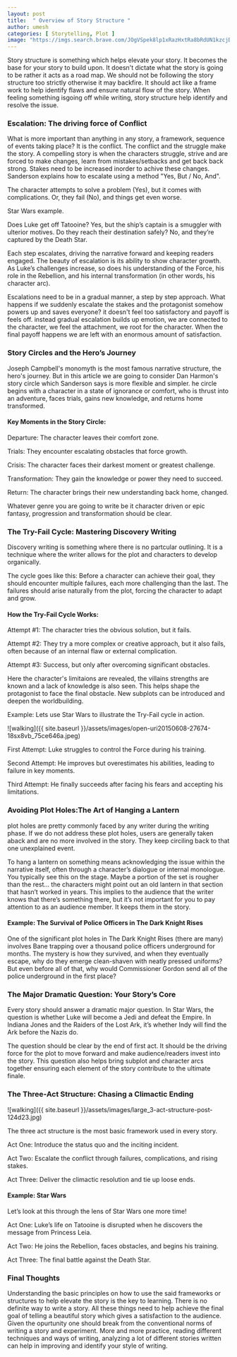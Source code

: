 ```yaml
---
layout: post
title:  " Overview of Story Structure "
author: umesh
categories: [ Storytelling, Plot ]
image: "https://imgs.search.brave.com/JOgVSpek8lp1xRazHxtRa8bRdUN1kzcjDslWRgBZMbY/rs:fit:860:0:0:0/g:ce/aHR0cHM6Ly93d3cu/Ymx1cmIuY29tL2Js/b2cvd3AtY29udGVu/dC91cGxvYWRzLzIw/MjEvMDIvV2hhdC1p/cy1hLXN0b3J5LXN0/cnVjdHVyZV8xLmpw/Zw"
---
```


Story structure is something which helps elevate your story. It becomes the base for your story to build upon. It doesn't dictate what the story is going to be rather it acts as a road map. We should not be following the story structure too strictly otherwise it may backfire. It should act like a frame work to help identify flaws and ensure natural flow of the story. When feeling something isgoing off while writing, story structure help identify and resolve the issue. 

### **Escalation: The driving force of Conflict**

What is more important than anything in any story, a framework, sequence of events taking place? It is the conflict. The conflict and the struggle make the story. A compelling story is when the characters struggle, strive and are forced to make changes, learn from mistakes/setbacks and get back back strong. Stakes need to be increased inorder to achive these changes. Sanderson explains how to escalate using a method "Yes, But / No, And".

The character attempts to solve a problem (Yes), but it comes with complications.
Or, they fail (No), and things get even worse.

Star Wars example.

Does Luke get off Tatooine? Yes, but the ship’s captain is a smuggler with ulterior motives.
Do they reach their destination safely? No, and they’re captured by the Death Star.

Each step escalates, driving the narrative forward and keeping readers engaged. The beauty of escalation is its ability to show character growth. As Luke’s challenges increase, so does his understanding of the Force, his role in the Rebellion, and his internal transformation (in other words, his character arc).

Escalations need to be in a gradual manner, a step by step approach. What happens if we suddenly escalate the stakes and the protagonist somehow powers up and saves everyone? it doesn't feel too satisfactory and payoff is feels off. instead gradual escalation builds up emotion, we are connected to the character, we feel the attachment, we root for the character. When the final payoff happens we are left with an enormous amount of satisfaction.

### **Story Circles and the Hero’s Journey**

Joseph Campbell's monomyth is the most famous narrative structure, the hero's journey. But in this article we are going to consider Dan Harmon's story circle which Sanderson says is more flexible and simpler. he circle begins with a character in a state of ignorance or comfort, who is thrust into an adventure, faces trials, gains new knowledge, and returns home transformed.

#### **Key Moments in the Story Circle:**

Departure: The character leaves their comfort zone.

Trials: They encounter escalating obstacles that force growth.

Crisis: The character faces their darkest moment or greatest challenge.

Transformation: They gain the knowledge or power they need to succeed.

Return: The character brings their new understanding back home, changed.

Whatever genre you are going to write be it character driven or epic fantasy, progression and transformation should be clear.

### **The Try-Fail Cycle: Mastering Discovery Writing**

Discovery writing is something where there is no partcular outlining. It is a technique where the writer allows for the plot and characters to develop organically.

The cycle goes like this: Before a character can achieve their goal, they should encounter multiple failures, each more challenging than the last. The failures should arise naturally from the plot, forcing the character to adapt and grow.

#### **How the Try-Fail Cycle Works:**

Attempt #1: The character tries the obvious solution, but it fails.

Attempt #2: They try a more complex or creative approach, but it also fails, often because of an internal flaw or external complication.

Attempt #3: Success, but only after overcoming significant obstacles.

Here the character's limitaions are revealed, the villains strengths are known and a lack of knowledge is also seen. This helps shape the protagonist to face the final obstacle. New subplots can be introduced and deepen the worldbuilding.

Example: Lets use Star Wars to illustrate the Try-Fail cycle in action.

![walking]({{ site.baseurl }}/assets/images/open-uri20150608-27674-18sx8vb_75ce646a.jpeg)

First Attempt: Luke struggles to control the Force during his training.

Second Attempt: He improves but overestimates his abilities, leading to failure in key moments.

Third Attempt: He finally succeeds after facing his fears and accepting his limitations.

### **Avoiding Plot Holes:The Art of Hanging a Lantern**

plot holes are pretty commonly faced by any writer during the writing phase. If we do not address these plot holes, users are generally taken aback and are no more involved in the story. They keep circiling back to that one unexplained event.

To hang a lantern on something means acknowledging the issue within the narrative itself, often through a character’s dialogue or internal monologue. You typically see this on the stage. Maybe a portion of the set is rougher than the rest… the characters might point out an old lantern in that section that hasn’t worked in years. This implies to the audience that the writer knows that there’s something there, but it’s not important for you to pay attention to as an audience member. It keeps them in the story.

#### **Example: The Survival of Police Officers in The Dark Knight Rises**

One of the significant plot holes in The Dark Knight Rises (there are many) involves Bane trapping over a thousand police officers underground for months. The mystery is how they survived, and when they eventually escape, why do they emerge clean-shaven with neatly pressed uniforms? But even before all of that, why would Commissioner Gordon send all of the police underground in the first place? 

### **The Major Dramatic Question: Your Story’s Core**

Every story should answer a dramatic major question. In Star Wars, the question is whether Luke will become a Jedi and defeat the Empire. In Indiana Jones and the Raiders of the Lost Ark, it’s whether Indy will find the Ark before the Nazis do.

The question should be clear by the end of first act. It should be the driving force for the plot to move forward and make audience/readers invest into the story. This question also helps bring subplot and character arcs together ensuring each element of the story contribute to the ultimate finale.

### **The Three-Act Structure: Chasing a Climactic Ending**

![walking]({{ site.baseurl }}/assets/images/large_3-act-structure-post-124d23.jpg)

The three act structure is the most basic framework used in every story. 

Act One: Introduce the status quo and the inciting incident.

Act Two: Escalate the conflict through failures, complications, and rising stakes.

Act Three: Deliver the climactic resolution and tie up loose ends.

#### **Example: Star Wars**

Let’s look at this through the lens of Star Wars one more time!

Act One: Luke’s life on Tatooine is disrupted when he discovers the message from Princess Leia.

Act Two: He joins the Rebellion, faces obstacles, and begins his training.

Act Three: The final battle against the Death Star.

### **Final Thoughts**

Understanding the basic principles on how to use the said frameworks or structures to help elevate the story is the key to learning. There is no definite way to write a story. All these things need to help achieve the final goal of telling a beautiful story which gives a satisfaction to the audience. Given the opurtunity one should break from the conventional norms of writing a story and experiment. More and more practice, reading different techniques and ways of writing, analyzing a lot of different stories written can help in improving and identify your style of writing.
